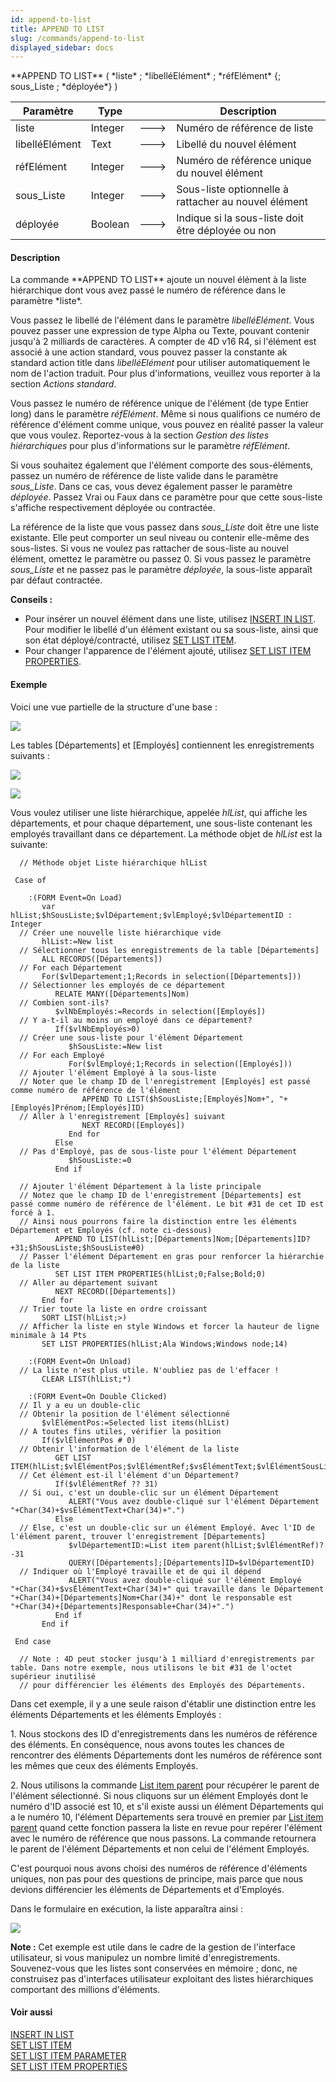 ```yaml
---
id: append-to-list
title: APPEND TO LIST
slug: /commands/append-to-list
displayed_sidebar: docs
---
```


<!--REF #_command_.APPEND TO LIST.Syntax-->**APPEND TO LIST** ( *liste* ; *libelléElément* ; *réfElément* {; sous_Liste ; *déployée*} )<!-- END REF-->
<!--REF #_command_.APPEND TO LIST.Params-->
| Paramètre | Type |  | Description |
| --- | --- | --- | --- |
| liste | Integer | &#x1F852; | Numéro de référence de liste |
| libelléElément | Text | &#x1F852; | Libellé du nouvel élément |
| réfElément | Integer | &#x1F852; | Numéro de référence unique du nouvel élément |
| sous_Liste | Integer | &#x1F852; | Sous-liste optionnelle à rattacher au nouvel élément |
| déployée | Boolean | &#x1F852; | Indique si la sous-liste doit être déployée ou non |

<!-- END REF-->

#### Description 

<!--REF #_command_.APPEND TO LIST.Summary-->La commande **APPEND TO LIST** ajoute un nouvel élément à la liste hiérarchique dont vous avez passé le numéro de référence dans le paramètre *liste*.<!-- END REF-->

Vous passez le libellé de l'élément dans le paramètre *libelléElément*. Vous pouvez passer une expression de type Alpha ou Texte, pouvant contenir jusqu'à 2 milliards de caractères. A compter de 4D v16 R4, si l'élément est associé à une action standard, vous pouvez passer la constante ak standard action title dans *libelléElément* pour utiliser automatiquement le nom de l'action traduit. Pour plus d'informations, veuillez vous reporter à la section *Actions standard*.

Vous passez le numéro de référence unique de l'élément (de type Entier long) dans le paramètre *réfElément*. Même si nous qualifions ce numéro de référence d'élément comme unique, vous pouvez en réalité passer la valeur que vous voulez. Reportez-vous à la section *Gestion des listes hiérarchiques* pour plus d'informations sur le paramètre *réfElément*. 

Si vous souhaitez également que l'élément comporte des sous-éléments, passez un numéro de référence de liste valide dans le paramètre *sous\_Liste*. Dans ce cas, vous devez également passer le paramètre *déployée*. Passez Vrai ou Faux dans ce paramètre pour que cette sous-liste s'affiche respectivement déployée ou contractée. 

La référence de la liste que vous passez dans *sous\_Liste* doit être une liste existante. Elle peut comporter un seul niveau ou contenir elle-même des sous-listes. Si vous ne voulez pas rattacher de sous-liste au nouvel élément, omettez le paramètre ou passez 0\. Si vous passez le paramètre *sous\_Liste* et ne passez pas le paramètre *déployée*, la sous-liste apparaît par défaut contractée.

**Conseils :**

* Pour insérer un nouvel élément dans une liste, utilisez [INSERT IN LIST](insert-in-list.md). Pour modifier le libellé d'un élément existant ou sa sous-liste, ainsi que son état déployé/contracté, utilisez [SET LIST ITEM](set-list-item.md).
* Pour changer l'apparence de l'élément ajouté, utilisez [SET LIST ITEM PROPERTIES](set-list-item-properties.md).

#### Exemple 

Voici une vue partielle de la structure d'une base :

![](../assets/en/commands/pict334094.fr.png)

Les tables \[Départements\] et \[Employés\] contiennent les enregistrements suivants :

![](../assets/en/commands/pict334096.fr.png)

![](../assets/en/commands/pict334098.fr.png)

Vous voulez utiliser une liste hiérarchique, appelée *hlList*, qui affiche les départements, et pour chaque département, une sous-liste contenant les employés travaillant dans ce département. La méthode objet de *hlList* est la suivante:

```4d
  // Méthode objet Liste hiérarchique hlList
 
 Case of
 
    :(FORM Event=On Load)
       var hlList;$hSousListe;$vlDépartement;$vlEmployé;$vlDépartementID : Integer
  // Créer une nouvelle liste hiérarchique vide
       hlList:=New list
  // Sélectionner tous les enregistrements de la table [Départements]
       ALL RECORDS([Départements])
  // For each Département
       For($vlDepartement;1;Records in selection([Départements]))
  // Sélectionner les employés de ce département
          RELATE MANY([Départements]Nom)
  // Combien sont-ils?
          $vlNbEmployés:=Records in selection([Employés])
  // Y a-t-il au moins un employé dans ce département?
          If($vlNbEmployés>0)
  // Créer une sous-liste pour l'élément Département
             $hSousListe:=New list
  // For each Employé
             For($vlEmployé;1;Records in selection([Employés]))
  // Ajouter l'élément Employé à la sous-liste
  // Noter que le champ ID de l'enregistrement [Employés] est passé comme numéro de référence de l'élément
                APPEND TO LIST($hSousListe;[Employés]Nom+", "+[Employés]Prénom;[Employés]ID)
  // Aller à l'enregistrement [Employés] suivant
                NEXT RECORD([Employés])
             End for
          Else
  // Pas d'Employé, pas de sous-liste pour l'élément Département
             $hSousListe:=0
          End if
 
  // Ajouter l'élément Département à la liste principale
  // Notez que le champ ID de l'enregistrement [Départements] est passé comme numéro de référence de l'élément. Le bit #31 de cet ID est forcé à 1.
  // Ainsi nous pourrons faire la distinction entre les éléments Département et Employés (cf. note ci-dessous)
          APPEND TO LIST(hlList;[Départements]Nom;[Départements]ID?+31;$hSousListe;$hSousListe#0)
  // Passer l'élément Département en gras pour renforcer la hiérarchie de la liste
          SET LIST ITEM PROPERTIES(hlList;0;False;Bold;0)
  // Aller au département suivant
          NEXT RECORD([Départements])
       End for
  // Trier toute la liste en ordre croissant
       SORT LIST(hlList;>)
  // Afficher la liste en style Windows et forcer la hauteur de ligne minimale à 14 Pts
       SET LIST PROPERTIES(hlList;Ala Windows;Windows node;14)
 
    :(FORM Event=On Unload)
  // La liste n'est plus utile. N'oubliez pas de l'effacer !
       CLEAR LIST(hlList;*)
 
    :(FORM Event=On Double Clicked)
  // Il y a eu un double-clic
  // Obtenir la position de l'élément sélectionné
       $vlÉlémentPos:=Selected list items(hlList)
  // A toutes fins utiles, vérifier la position
       If($vlÉlémentPos # 0)
  // Obtenir l'information de l'élément de la liste
          GET LIST ITEM(hlList;$vlÉlémentPos;$vlÉlémentRef;$vsÉlémentText;$vlÉlémentSousListe;$vbÉlémentDéployé)
  // Cet élément est-il l'élément d'un Département?
          If($vlÉlémentRef ?? 31)
  // Si oui, c'est un double-clic sur un élément Département
             ALERT("Vous avez double-cliqué sur l'élément Département "+Char(34)+$vsÉlémentText+Char(34)+".")
          Else
  // Else, c'est un double-clic sur un élément Employé. Avec l'ID de l'élément parent, trouver l'enregistrement [Départements]
             $vlDépartementID:=List item parent(hlList;$vlÉlémentRef)?-31
             QUERY([Départements];[Départements]ID=$vlDépartementID)
  // Indiquer où l'Employé travaille et de qui il dépend
             ALERT("Vous avez double-cliqué sur l'élément Employé "+Char(34)+$vsÉlémentText+Char(34)+" qui travaille dans le Département "+Char(34)+[Départements]Nom+Char(34)+" dont le responsable est "+Char(34)+[Départements]Responsable+Char(34)+".")
          End if
       End if
 
 End case
 
  // Note : 4D peut stocker jusqu'à 1 milliard d'enregistrements par table. Dans notre exemple, nous utilisons le bit #31 de l'octet supérieur inutilisé
  // pour différencier les éléments des Employés des Départements.
```

Dans cet exemple, il y a une seule raison d'établir une distinction entre les éléments Départements et les éléments Employés : 

1\. Nous stockons des ID d'enregistrements dans les numéros de référence des éléments. En conséquence, nous avons toutes les chances de rencontrer des éléments Départements dont les numéros de référence sont les mêmes que ceux des éléments Employés.

2\. Nous utilisons la commande [List item parent](list-item-parent.md) pour récupérer le parent de l'élément sélectionné. Si nous cliquons sur un élément Employés dont le numéro d'ID associé est 10, et s'il existe aussi un élément Départements qui a le numéro 10, l'élément Départements sera trouvé en premier par [List item parent](list-item-parent.md) quand cette fonction passera la liste en revue pour repérer l'élément avec le numéro de référence que nous passons. La commande retournera le parent de l'élément Départements et non celui de l'élément Employés.

C'est pourquoi nous avons choisi des numéros de référence d'éléments uniques, non pas pour des questions de principe, mais parce que nous devions différencier les éléments de Départements et d'Employés. 

Dans le formulaire en exécution, la liste apparaîtra ainsi :

![](../assets/en/commands/pict334100.fr.png)

**Note :** Cet exemple est utile dans le cadre de la gestion de l'interface utilisateur, si vous manipulez un nombre limité d'enregistrements. Souvenez-vous que les listes sont conservées en mémoire ; donc, ne construisez pas d'interfaces utilisateur exploitant des listes hiérarchiques comportant des millions d'éléments.

#### Voir aussi 

[INSERT IN LIST](insert-in-list.md)  
[SET LIST ITEM](set-list-item.md)  
[SET LIST ITEM PARAMETER](set-list-item-parameter.md)  
[SET LIST ITEM PROPERTIES](set-list-item-properties.md)  
